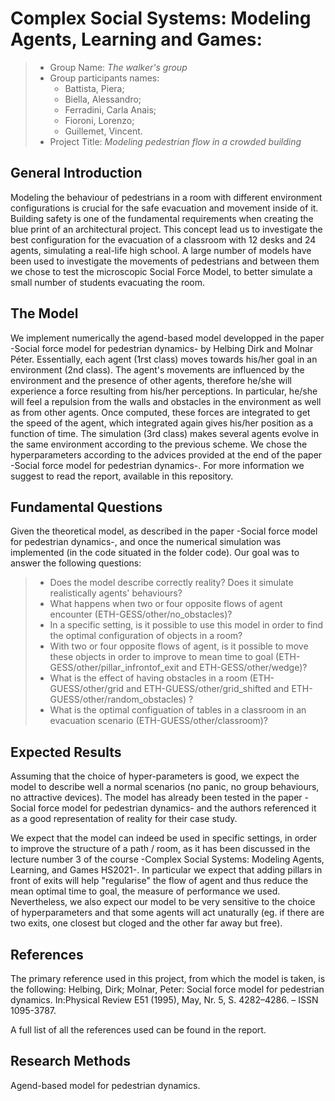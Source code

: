 # Complex Social Systems: Modeling Agents, Learning and Games: 

> * Group Name: *The walker's group*
> * Group participants names: 
>   * Battista, Piera;
>   * Biella, Alessandro;
>   * Ferradini, Carla Anais;
>   * Fioroni, Lorenzo;
>   * Guillemet, Vincent.
> * Project Title: *Modeling pedestrian flow in a crowded building*

## General Introduction

Modeling the behaviour of pedestrians in a room with different environment configurations is crucial for the safe evacuation and movement inside of it. Building safety is one of the fundamental requirements when creating the blue print of an architectural project. This concept lead us to investigate the best configuration for the evacuation of a classroom with 12 desks and 24 agents, simulating a real-life high school. A large number of models have been used to investigate the movements of pedestrians and between them we chose to test the microscopic Social Force Model, to better simulate a small number of students evacuating the room.  

## The Model

We implement numerically the agend-based model developped in the paper -Social force model for pedestrian dynamics- by Helbing Dirk and Molnar Péter. Essentially, each agent (1rst class) moves towards his/her goal in an environment (2nd class). The agent's movements are influenced by the environment and the presence of other agents, therefore he/she will experience a force resulting from his/her perceptions. In particular, he/she will feel a repulsion from the walls and obstacles in the environment as well as from other agents.
Once computed, these forces are integrated to get the speed of the agent, which integrated again gives his/her position as a function of time.
The simulation (3rd class) makes several agents evolve in the same environment according to the previous scheme. We chose the hyperparameters 
according to the advices provided at the end of the paper -Social force model for pedestrian dynamics-. For more information we suggest to read the report, available in this repository.


## Fundamental Questions
Given the theoretical model, as described in the paper -Social force model for pedestrian dynamics-, and once the numerical simulation was implemented (in the code situated in the folder code). Our goal was to answer the following questions:
 
> * Does the model describe correctly reality? Does it simulate realistically agents' behaviours?
> * What happens when two or four opposite flows of agent encounter (ETH-GESS/other/no_obstacles)?
> * In a specific setting, is it possible to use this model in order to find the optimal configuration of objects in a room?
> * With two or four opposite flows of agent, is it possible to move these objects in order to improve to mean time to goal (ETH-GESS/other/pillar_infrontof_exit and ETH-GESS/other/wedge)? 
> * What is the effect of having obstacles in a room (ETH-GUESS/other/grid and ETH-GUESS/other/grid_shifted and ETH-GUESS/other/random_obstacles) ?
> * What is the optimal configuation of tables in a classroom in an evacuation scenario (ETH-GUESS/other/classroom)?



## Expected Results
Assuming that the choice of hyper-parameters is good, we expect the model to describe well a normal scenarios (no panic, no group behaviours, no attractive devices). The model has already been tested in the paper -Social force model for pedestrian dynamics- and the authors referenced it as a good representation of reality for their case study. 

We expect that the model can indeed be used in specific settings, in order to improve the structure of a path / room, as it has been discussed in the lecture number 3 of the course -Complex Social Systems: Modeling Agents, Learning, and Games HS2021-. In particular we expect that adding pillars in front of exits will help "regularise" the flow of agent and thus reduce the mean optimal time to goal, the measure of performance we used. Nevertheless, we also expect our model to be very sensitive to the choice of hyperparameters and that some agents will act unaturally (eg. if there are two exits, one closest but cloged and the other far away but free).


## References 

The primary reference used in this project, from which the model is taken, is the following:
Helbing, Dirk; Molnar, Peter: Social force model for pedestrian dynamics. In:Physical Review E51 (1995), May, Nr. 5, S. 4282–4286. – ISSN 1095-3787.

A full list of all the references used can be found in the report.

## Research Methods

Agend-based model for pedestrian dynamics.
